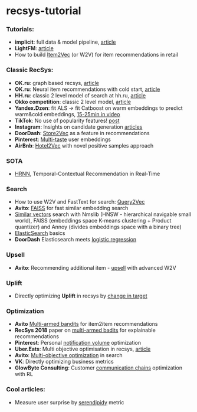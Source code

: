 # recsys-tutorial

### Tutorials:
- **implicit**: full data & model pipeline, [article](https://www.ethanrosenthal.com/2016/10/19/implicit-mf-part-1/) 
- **LightFM**: [article](https://www.ethanrosenthal.com/2016/11/07/implicit-mf-part-2/) 
- How to build [Item2Vec](https://www.analyticsvidhya.com/blog/2019/07/how-to-build-recommendation-system-word2vec-python/) (or W2V) for item recommendations in retail

### Classic RecSys:
- **OK.ru**: graph based recsys, [article](https://habr.com/ru/company/odnoklassniki/blog/499192/)
- **OK.ru**: Neural item recommendations with cold start, [article](https://m.habr.com/ru/company/odnoklassniki/blog/525974/) 
- **HH.ru**: classic 2 level model of search at hh.ru, [article](https://habr.com/ru/company/hh/blog/347276/)
- **Okko competition**: classic 2 level model, [article](https://habr.com/ru/post/447376/) 
- **Yandex.Dzen**: fit ALS -> fit Catboost on warm embeddings to predict warm&cold embeddings, [15-25min in video](https://www.youtube.com/watch?v=TaUqh_CeCPc&t=126s)   
- **TikTok**: No use of popularity features! [post](https://newsroom.tiktok.com/en-us/how-tiktok-recommends-videos-for-you/) 
- **Instagram**: Insights on candidate generation [articles](https://instagram-engineering.com/powered-by-ai-instagrams-explore-recommender-system-7ca901d2a882) 
- **DoorDash**: [Store2Vec](https://blog.doordash.com/personalized-store-feed-with-vector-embeddings-251ad7a2c09a) as a feature in recommendations
- **Pinterest**: [Multi-taste](https://link.medium.com/9J1sxl1QS8) user embeddings 
- **AirBnb**: [Hotel2Vec](https://link.medium.com/4RvvwV29V8) with novel positive samples approach

### SOTA
- [HRNN](https://link.medium.com/z8yMRWMfEbb), Temporal-Contextual Recommendation in Real-Time
### Search
- How to use W2V and FastText for search: [Query2Vec](https://medium.com/coursera-engineering/query2vec-2f6070083bda) 
- **Avito**: [FAISS](https://habr.com/ru/company/avito/blog/488658/) for fast similar embedding search
- [Similar vectors](https://m.habr.com/ru/company/mailru/blog/338360/) search with Nmslib (HNSW - hierarchical navigable small world), FAISS (embeddings space K-means clustering + Product quantizer) and Annoy (divides embeddings space with a binary tree) 
- [ElasticSearch](https://m.habr.com/ru/post/280488/) basics
- **DoorDash** Elasticsearch meets [logistic regression](https://medium.com/@DoorDash/powering-search-recommendations-at-doordash-8310c5cfd88c) 

### Upsell 
- **Avito**: Recommending additional item - [upsell](https://habr.com/ru/company/avito/blog/491942/) with advanced W2V

### Uplift
- Directly optimizing **Uplift** in recsys by [change in target](https://recsys.acm.org/wp-content/uploads/2019/09/recsys-19-material-uplift.pdf) 

### Optimization
- **Avito** [Multi-armed bandits](https://m.habr.com/ru/company/avito/blog/417571/?_ga=2.55507619.909483613.1596129867-1023641029.1575324164) for item2item recommendations
- **RecSys 2018** paper on [multi-armed badits](http://jamesmc.com/blog/2018/10/1/explore-exploit-explain) for explainable recommendations
- **Pinterest**: Personal [notification volume](https://medium.com/pinterest-engineering/user-state-based-notification-volume-optimization-7764118f73ff) optimization
- **Uber.Eats**: Multi objective optimisation in recsys, [article](https://eng.uber.com/uber-eats-recommending-marketplace/)
- **Avito**: [Multi-objective optimization](https://www.highload.ru/moscow/2018/abstracts/4182) in search
- **VK**: Directly optimizing business metrics
- **GlowByte Consulting**: Customer [communication chains](https://m.habr.com/ru/company/glowbyte/blog/514514/) optimization with RL

### Cool articles:
- Measure user surprise by [serendipidy](https://towardsdatascience.com/serendipity-accuracys-unpopular-best-friend-in-recommender-systems-ca079b493f3c) metric
